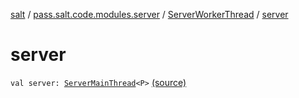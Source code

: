 [salt](../../index.md) / [pass.salt.code.modules.server](../index.md) / [ServerWorkerThread](index.md) / [server](./server.md)

# server

`val server: `[`ServerMainThread`](../-server-main-thread/index.md)`<P>` [(source)](https://github.com/kurbaniec-tgm/salt/tree/master/code/modules/server/ServerWorkerThread.kt#L30)